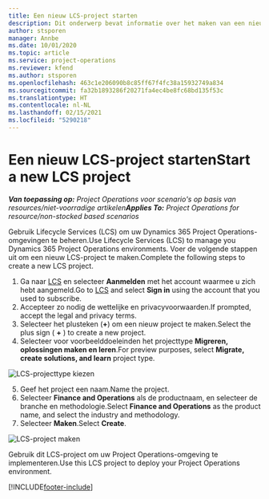 ```yaml
---
title: Een nieuw LCS-project starten
description: Dit onderwerp bevat informatie over het maken van een nieuw project in LCS voor uw Project Operations-omgeving.
author: stsporen
manager: Annbe
ms.date: 10/01/2020
ms.topic: article
ms.service: project-operations
ms.reviewer: kfend
ms.author: stsporen
ms.openlocfilehash: 463c1e206090b8c85ff67f4fc38a15932749a834
ms.sourcegitcommit: fa32b1893286f20271fa4ec4be8fc68bd135f53c
ms.translationtype: HT
ms.contentlocale: nl-NL
ms.lasthandoff: 02/15/2021
ms.locfileid: "5290218"
---
```

# <a name="start-a-new-lcs-project"></a><span data-ttu-id="ca0df-103">Een nieuw LCS-project starten</span><span class="sxs-lookup"><span data-stu-id="ca0df-103">Start a new LCS project</span></span>

<span data-ttu-id="ca0df-104">_**Van toepassing op:** Project Operations voor scenario's op basis van resources/niet-voorradige artikelen_</span><span class="sxs-lookup"><span data-stu-id="ca0df-104">_**Applies To:** Project Operations for resource/non-stocked based scenarios_</span></span>

<span data-ttu-id="ca0df-105">Gebruik Lifecycle Services (LCS) om uw Dynamics 365 Project Operations-omgevingen te beheren.</span><span class="sxs-lookup"><span data-stu-id="ca0df-105">Use Lifecycle Services (LCS) to manage you Dynamics 365 Project Operations environments.</span></span> <span data-ttu-id="ca0df-106">Voer de volgende stappen uit om een nieuw LCS-project te maken.</span><span class="sxs-lookup"><span data-stu-id="ca0df-106">Complete the following steps to create a new LCS project.</span></span>

1. <span data-ttu-id="ca0df-107">Ga naar [LCS](https://lcs.dynamics.com/Logon/Index) en selecteer **Aanmelden** met het account waarmee u zich hebt aangemeld.</span><span class="sxs-lookup"><span data-stu-id="ca0df-107">Go to [LCS](https://lcs.dynamics.com/Logon/Index) and select **Sign in** using the account that you used to subscribe.</span></span>
2. <span data-ttu-id="ca0df-108">Accepteer zo nodig de wettelijke en privacyvoorwaarden.</span><span class="sxs-lookup"><span data-stu-id="ca0df-108">If prompted, accept the legal and privacy terms.</span></span>
3. <span data-ttu-id="ca0df-109">Selecteer het plusteken (**+**) om een nieuw project te maken.</span><span class="sxs-lookup"><span data-stu-id="ca0df-109">Select the plus sign ( **+** ) to create a new project.</span></span>
4. <span data-ttu-id="ca0df-110">Selecteer voor voorbeelddoeleinden het projecttype **Migreren, oplossingen maken en leren**.</span><span class="sxs-lookup"><span data-stu-id="ca0df-110">For preview purposes, select **Migrate, create solutions, and learn** project type.</span></span>

  ![LCS-projecttype kiezen](./media/create-lcs-1.png)

5. <span data-ttu-id="ca0df-112">Geef het project een naam.</span><span class="sxs-lookup"><span data-stu-id="ca0df-112">Name the project.</span></span> 
6. <span data-ttu-id="ca0df-113">Selecteer **Finance and Operations** als de productnaam, en selecteer de branche en methodologie.</span><span class="sxs-lookup"><span data-stu-id="ca0df-113">Select **Finance and Operations** as the product name, and select the industry and methodology.</span></span> 
7. <span data-ttu-id="ca0df-114">Selecteer **Maken**.</span><span class="sxs-lookup"><span data-stu-id="ca0df-114">Select **Create**.</span></span>

![LCS-project maken](./media/create-lcs-2.png)

<span data-ttu-id="ca0df-116">Gebruik dit LCS-project om uw Project Operations-omgeving te implementeren.</span><span class="sxs-lookup"><span data-stu-id="ca0df-116">Use this LCS project to deploy your Project Operations environment.</span></span>



[!INCLUDE[footer-include](../includes/footer-banner.md)]